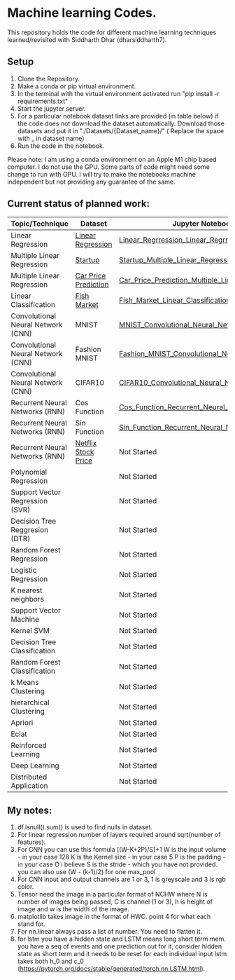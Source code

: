 # Machine learning Codes.

This repository holds the code for  different machine learning techniques learned/revisited with Siddharth Dhar (dharsiddharth7).

## Setup 

1) Clone the Repository.
2) Make a conda or pip virtual environment. 
3) In the terminal with the virtual environment activated run "pip install -r requirements.txt"
4) Start the jupyter server.
5) For a particular notebook dataset links are provided (in table below) if the code does not download the dataset automatically. Download those datasets and put it in "./Datasets/{Dataset_name}/" ( Replace the space with _ in dataset name)
6) Run the code in the notebook.

Please note: I am using a conda environment on an Apple M1 chip based computer. I do not use the GPU. Some parts of code might need some change to run with GPU. I will try to make the notebooks machine independent but not providing any guarantee of the same.

## Current status of planned work:

| Topic/Technique   | Dataset | Jupyter Notebook File | 
|-------|--------|-------|
| Linear Regression | [Linear Regression](https://www.kaggle.com/andonians/random-linear-regression) | [Linear_Regrression_Linear_Regrression.ipynb](Jupyter_Notebooks/Linear_Regrression_Linear_Regrression.ipynb)|
| Multiple Linear Regression | [Startup](https://www.kaggle.com/karthickveerakumar/startup-logistic-regression) | [Startup_Multiple_Linear_Regression.ipynb](Jupyter_Notebooks/Startup_Multiple_Linear_Regression.ipynb)|
| Multiple Linear Regression | [Car Price Prediction](https://www.kaggle.com/hellbuoy/car-price-prediction) | [Car_Price_Prediction_Multiple_Linear_Regression.ipynb](Jupyter_Notebooks/Car_Price_Prediction_Multiple_Linear_Regression.ipynb) |
| Linear Classification | [Fish Market](https://www.kaggle.com/aungpyaeap/fish-market) | [Fish_Market_Linear_Classification.ipynb](Jupyter_Notebooks/Fish_Market_Linear_Classification.ipynb)|
| Convolutional Neural Network (CNN) | MNIST | [MNIST_Convolutional_Neural_Networks.ipynb](Jupyter_Notebooks/MNIST_Convolutional_Neural_Networks.ipynb)|
| Convolutional Neural Network (CNN) | Fashion MNIST | [Fashion_MNIST_Convolutional_Neural_Networks.ipynb](Jupyter_Notebooks/Fashion_MNIST_Convolutional_Neural_Networks.ipynb)|
| Convolutional Neural Network (CNN) | CIFAR10 | [CIFAR10_Convolutional_Neural_Networks.ipynb](Jupyter_Notebooks/CIFAR10_Convolutional_Neural_Networks.ipynb)|
| Recurrent Neural Networks (RNN) | Cos Function | [Cos_Function_Recurrent_Neural_Networks.ipynb](Jupyter_Notebooks/Cos_Function_Recurrent_Neural_Networks.ipynb) |
| Recurrent Neural Networks (RNN) | Sin Function | [Sin_Function_Recurrent_Neural_Networks.ipynb](Jupyter_Notebooks/Sin_Function_Recurrent_Neural_Networks.ipynb) |
| Recurrent Neural Networks (RNN) | [Netflix Stock Price](https://www.kaggle.com/jainshukal/netflix-stock-price) | Not Started|
| Polynomial Regression | | Not Started|
| Support Vector Regression (SVR) | | Not Started|
| Decision Tree Reggresion (DTR) | | Not Started|
| Random Forest Regression | | Not Started|
| Logistic Regression | | Not Started|
| K nearest neighbors | | Not Started|
| Support Vector Machine | | Not Started|
| Kernel SVM | | Not Started|
| Decision Tree Classification | | Not Started|
| Random Forest Classification | | Not Started|
| k Means Clustering | | Not Started|
| hierarchical Clustering | | Not Started|
| Apriori | | Not Started|
| Eclat | | Not Started|
| Reinforced Learning | | Not Started|
| Deep Learning | | Not Started|
| Distributed Application | | Not Started|

## My notes:

1) df.isnull().sum() is used to find nulls in dataset.
2) For linear regression number of layers required around sqrt(number of features). 
3) For CNN you can use this formula [(W-K+2P)/S]+1
      W is the input volume - in your case 128
      K is the Kernel size - in your case 5
      P is the padding - in your case O i believe
      S is the stride - which you have not provided.
   you can also use (W - (k-1)/2) for one max_pool
4) For CNN input and output channels are 1 or 3, 1 is greyscale and 3 is rgb color. 
5) Tensor need the image in a particular format of NCHW where N is number of images being passed, C is channel (1 or 3), h is height of image and w is the width of the image. 
6) matplotlib takes image in the format of HWC. point 4 for what each stand for.
7) For nn.linear always pass a list of number. You need to flatten it. 
8) for lstm you have a hidden state and LSTM means long short term mem. you have a seq of events and one prediction out for it, consider hidden state as short term and it needs to be reset for each individual input lstm takes both h_0 and c_0 (https://pytorch.org/docs/stable/generated/torch.nn.LSTM.html).  


